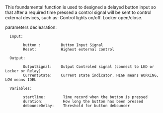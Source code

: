 This foundamental function is used to designed a delayed button input so that after a required time pressed a control signal will be sent to control external devices, such as: Control lights on/off.  Locker open/close.

parameters declearation:

      Input:
      
            button :         Button Input Signal     
            Reset:           Highest external control
            
      Output:
      
            OutputSignal:    Output Controled signal (connect to LED or Locker or Relay)
            CurrentState:    Current state indicator, HIGH means WORKING, LOW means IDEL
            
      Variables:
        
            startTime:        Time record when the button is pressed
            duration:         How long the button has been pressed
            debounceDelay:    Threshold for button debouncer
